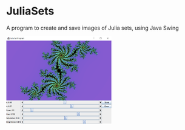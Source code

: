 # JuliaSets
A program to create and save images of Julia sets, using Java Swing

<img src="Screenshot.png" width="55%" height="55%"/>
